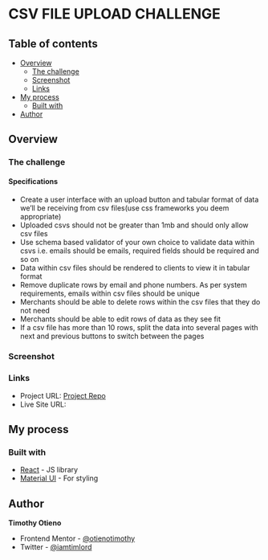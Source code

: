 # CSV FILE UPLOAD CHALLENGE


## Table of contents

- [Overview](#overview)
  - [The challenge](#the-challenge)
  - [Screenshot](#screenshot)
  - [Links](#links)
- [My process](#my-process)
  - [Built with](#built-with)
- [Author](#author)


## Overview

### The challenge

#### Specifications

- Create a user interface with an upload button and tabular format of data we’ll be receiving from csv files(use css frameworks you deem appropriate)
- Uploaded csvs should not be greater than 1mb and should only allow csv files
- Use schema based validator of your own choice to validate data within csvs i.e. emails should be emails, required fields should be required and so on
- Data within csv files should be rendered to clients to view it in tabular format
- Remove duplicate rows by email and phone numbers. As per system requirements, emails within csv files should be unique
- Merchants should be able to delete rows within the csv files that they do not need
- Merchants should be able to edit rows of data as they see fit
- If a csv file has more than 10 rows, split the data into several pages with next and previous buttons to switch between the pages


### Screenshot


### Links

- Project URL: [Project Repo](https://github.com/otienotimothy/kudobuzz-challenge.git)
- Live Site URL: 

## My process

### Built with

- [React](https://reactjs.org/) - JS library
- [Material UI](https://mui.com/) - For styling


## Author

**Timothy Otieno**
- Frontend Mentor - [@otienotimothy](https://www.frontendmentor.io/profile/otienotimothy)
- Twitter - [@iamtimlord](https://twitter.com/iamtimlord)

